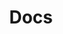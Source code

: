 ---
title: Docs
linktitle: Docs
description: Learn how to use Keptn.
cascade:
  type: docs
  github_subdir: "docs/content/en/docs"
  path_base_for_github_subdir: "/content/en/docs-dev"
---